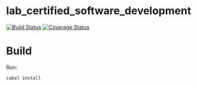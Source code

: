 # lab_certified_software_development

[![Build Status](https://travis-ci.org/thisthat/lab_certified_software_development.svg?branch=master)](https://travis-ci.org/thisthat/lab_certified_software_development)
[![Coverage Status](https://coveralls.io/repos/github/thisthat/lab_certified_software_development/badge.svg?branch=master)](https://coveralls.io/github/thisthat/lab_certified_software_development?branch=master)

# Build

Run:
```bash
cabal install
```

